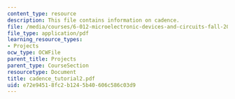```yaml
---
content_type: resource
description: This file contains information on cadence.
file: /media/courses/6-012-microelectronic-devices-and-circuits-fall-2005/e72e94518fc2b1245b40606c586c03d9_cadence_tutorial2.pdf
file_type: application/pdf
learning_resource_types:
- Projects
ocw_type: OCWFile
parent_title: Projects
parent_type: CourseSection
resourcetype: Document
title: cadence_tutorial2.pdf
uid: e72e9451-8fc2-b124-5b40-606c586c03d9
---
```


